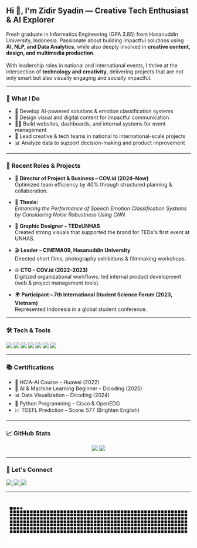 <h2 align="left">Hi 👋, I'm Zidir Syadin — Creative Tech Enthusiast & AI Explorer</h2>

<p align="left">
Fresh graduate in Informatics Engineering (GPA 3.85) from Hasanuddin University, Indonesia. Passionate about building impactful solutions using <strong>AI, NLP, and Data Analytics</strong>, while also deeply involved in <strong>creative content, design, and multimedia production</strong>.<br><br>
With leadership roles in national and international events, I thrive at the intersection of <strong>technology and creativity</strong>, delivering projects that are not only smart but also visually engaging and socially impactful.
</p>

---

### 🧠 What I Do

- 🧪 Develop AI-powered solutions & emotion classification systems
- 🎨 Design visual and digital content for impactful communication
- 🧑‍💻 Build websites, dashboards, and internal systems for event management
- 🎤 Lead creative & tech teams in national to international-scale projects
- 📊 Analyze data to support decision-making and product improvement

---

### 🚀 Recent Roles & Projects

- 🎯 **Director of Project & Business – COV.id (2024–Now)**  
  Optimized team efficiency by 40% through structured planning & collaboration.

- 🧠 **Thesis:**  
  *Enhancing the Performance of Speech Emotion Classification Systems by Considering Noise Robustness Using CNN.*

- 📸 **Graphic Designer – TEDxUNHAS**  
  Created strong visuals that supported the brand for TEDx's first event at UNHAS.

- 🎬 **Leader – CINEMA09, Hasanuddin University**  
  Directed short films, photography exhibitions & filmmaking workshops.

- 🌐 **CTO – COV.id (2022–2023)**  
  Digitized organizational workflows; led internal product development (web & project management tools).

- 🌍 **Participant – 7th International Student Science Forum (2023, Vietnam)**  
  Represented Indonesia in a global student conference.

---

### 🛠 Tech & Tools

<div align="left">
  <img src="https://cdn.jsdelivr.net/gh/devicons/devicon/icons/python/python-original.svg" height="30" />
  <img src="https://cdn.jsdelivr.net/gh/devicons/devicon/icons/javascript/javascript-original.svg" height="30" />
  <img src="https://cdn.jsdelivr.net/gh/devicons/devicon/icons/typescript/typescript-original.svg" height="30" />
  <img src="https://cdn.jsdelivr.net/gh/devicons/devicon/icons/react/react-original.svg" height="30" />
  <img src="https://cdn.jsdelivr.net/gh/devicons/devicon/icons/flutter/flutter-original.svg" height="30" />
  <img src="https://cdn.jsdelivr.net/gh/devicons/devicon/icons/html5/html5-original.svg" height="30" />
  <img src="https://cdn.jsdelivr.net/gh/devicons/devicon/icons/css3/css3-original.svg" height="30" />
</div>

---

### 📚 Certifications

- 🧠 HCIA-AI Course – Huawei (2022)
- 🧠 AI & Machine Learning Beginner – Dicoding (2025)
- 📊 Data Visualization – Dicoding (2024)
- 🧪 Python Programming – Cisco & OpenEDG
- 📈 TOEFL Prediction – Score: 577 (Brighten English)

---

### 📈 GitHub Stats

<div align="center">
  <img src="https://github-readme-stats.vercel.app/api?username=zidisw&show_icons=true&count_private=true&include_all_commits=true&theme=tokyonight&custom_title=📈 My GitHub Stats" height="150" />
  <img src="https://github-readme-stats.vercel.app/api/top-langs?username=zidisw&layout=compact&langs_count=6&theme=dracula&card_width=320" height="150" />
</div>

---

### 🔗 Let's Connect

<div align="left">
  <a href="https://instagram.com/zid_isw" target="_blank">
    <img src="https://img.shields.io/static/v1?message=Instagram&logo=instagram&label=&color=E4405F&logoColor=white&style=for-the-badge" height="35" />
  </a>
  <a href="mailto:zidirsyadin@gmail.com" target="_blank">
    <img src="https://img.shields.io/static/v1?message=Gmail&logo=gmail&label=&color=D14836&logoColor=white&style=for-the-badge" height="35" />
  </a>
  <a href="https://linkedin.com/in/zidisw" target="_blank">
    <img src="https://img.shields.io/static/v1?message=LinkedIn&logo=linkedin&label=&color=0077B5&logoColor=white&style=for-the-badge" height="35" />
  </a>
</div>

---

<br clear="both">

<img src="https://raw.githubusercontent.com/zidisw/zidisw/output/snake.svg" alt="Snake animation" />

